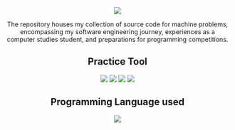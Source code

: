 <p align="center">
  <img src="https://github.com/decimozs/arsenals/assets/106976520/dfaeb0c5-89b2-42c4-8e94-1d8bc223cf85"/>
  <p align="center">The repository houses my collection of source code for machine problems, encompassing my software engineering journey, experiences as a computer studies student, and preparations for programming competitions.
  </p>
  <h2 align="center">Practice Tool</h2>
  <div style="flex" align="center">
    <img src="https://img.shields.io/badge/-Hackerrank-2EC866?style=for-the-badge&logo=HackerRank&logoColor=white"/>
    <img src="https://img.shields.io/badge/LeetCode-000000?style=for-the-badge&logo=LeetCode&logoColor=#d16c06"/>
    <img src="https://img.shields.io/badge/Codewars-B1361E?style=for-the-badge&logo=codewars&logoColor=grey"/>
    <img src="https://img.shields.io/badge/GeeksforGeeks-gray?style=for-the-badge&logo=geeksforgeeks&logoColor=35914c"/>
  </div>
  <h2 align="center">Programming Language used</h2>
  <div align="center">
    <img src="https://img.shields.io/badge/java-%23ED8B00.svg?style=for-the-badge&logo=openjdk&logoColor=white"/>
  </div>
</p>
 
 


